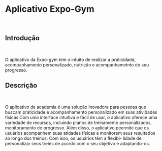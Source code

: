 <h1>Aplicativo Expo-Gym</h1>
<br>
<h2>Introdução</h2>
<br>
<p> O aplicativo da Expo-gym tem o intuito de realizar a praticidade, acompanhamento personalizado, nutrição e acompanhametnto do seu progresso.</p>
<h2> Descrição </h2>
<br>
<p> O aplicativo de academia é uma solução inovadora para pessoas que buscam praticidade e acompanhamento personalizado em suas atividades físicas.Com uma interface 
 intuitiva e fácil de usar, o aplicativo oferece uma variedade de recursos, incluindo planos de treinamento personalizados, monitoramento de progresso.
 Além disso, o aplicativo peermite que os usuários acompanhem suas atidades físicas e monitorem seus resultados ao longo dos treinos. Com isso, os usuários têm a flexibi-
 lidade de personalizar seus treins de acordo com o seu objetivo e adaptando-os. </P>
